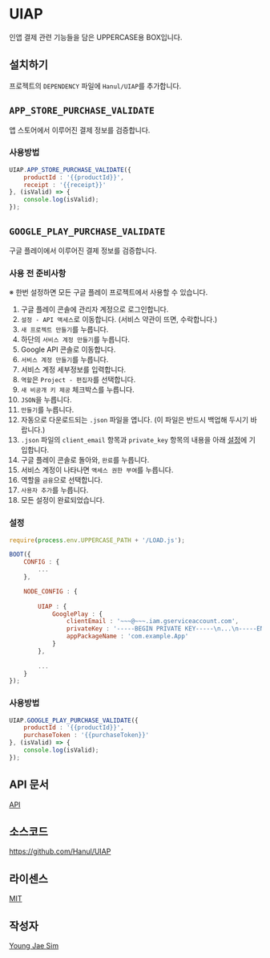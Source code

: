 # UIAP
인앱 결제 관련 기능들을 담은 UPPERCASE용 BOX입니다.

## 설치하기
프로젝트의 `DEPENDENCY` 파일에 `Hanul/UIAP`를 추가합니다.

## `APP_STORE_PURCHASE_VALIDATE`
앱 스토어에서 이루어진 결제 정보를 검증합니다.

### 사용방법
```javascript
UIAP.APP_STORE_PURCHASE_VALIDATE({
	productId : '{{productId}}',
	receipt : '{{receipt}}'
}, (isValid) => {
	console.log(isValid);
});
```

## `GOOGLE_PLAY_PURCHASE_VALIDATE`
구글 플레이에서 이루어진 결제 정보를 검증합니다. 

### 사용 전 준비사항
※ 한번 설정하면 모든 구글 플레이 프로젝트에서 사용할 수 있습니다.

1. 구글 플레이 콘솔에 관리자 계정으로 로그인합니다.
2. `설정 - API 액세스`로 이동합니다. (서비스 약관이 뜨면, 수락합니다.)
3. `새 프로젝트 만들기`를 누릅니다.
4. 하단의 `서비스 계정 만들기`를 누릅니다.
5. Google API 콘솔로 이동합니다.
6. `서비스 계정 만들기`를 누릅니다.
7. 서비스 계정 세부정보를 입력합니다.
8. `역할`은 `Project - 편집자`를 선택합니다.
9. `새 비공개 키 제공` 체크박스를 누릅니다.
10. `JSON`을 누릅니다.
11. `만들기`를 누릅니다.
12. 자동으로 다운로드되는 `.json` 파일을 엽니다. (이 파일은 반드시 백업해 두시기 바랍니다.)
13. `.json` 파일의 `client_email` 항목과 `private_key` 항목의 내용을 아래 [설정](#설정)에 기입합니다.
14. 구글 플레이 콘솔로 돌아와, `완료`를 누릅니다.
15. 서비스 계정이 나타나면 `액세스 권한 부여`를 누릅니다.
16. 역할을 `금융`으로 선택합니다.
17. `사용자 추가`를 누릅니다.
18. 모든 설정이 완료되었습니다.

### 설정
```javascript
require(process.env.UPPERCASE_PATH + '/LOAD.js');

BOOT({
	CONFIG : {
		...
	},

	NODE_CONFIG : {
	
		UIAP : {
			GooglePlay : {
				clientEmail : '~~~@~~~.iam.gserviceaccount.com',
				privateKey : '-----BEGIN PRIVATE KEY-----\n...\n-----END PRIVATE KEY-----\n',
				appPackageName : 'com.example.App'
			}
		},
		
		...
	}
});
```

### 사용방법
```javascript
UIAP.GOOGLE_PLAY_PURCHASE_VALIDATE({
	productId : '{{productId}}',
	purchaseToken : '{{purchaseToken}}'
}, (isValid) => {
	console.log(isValid);
});
```

## API 문서
[API](API/README.md)

## 소스코드
https://github.com/Hanul/UIAP

## 라이센스
[MIT](LICENSE)

## 작성자
[Young Jae Sim](https://github.com/Hanul)